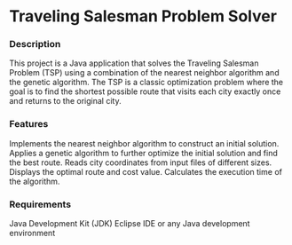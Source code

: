 # Traveling Salesman Problem Solver
### Description
This project is a Java application that solves the Traveling Salesman Problem (TSP) using a combination of the nearest neighbor algorithm and the genetic algorithm. The TSP is a classic optimization problem where the goal is to find the shortest possible route that visits each city exactly once and returns to the original city.

### Features
Implements the nearest neighbor algorithm to construct an initial solution.
Applies a genetic algorithm to further optimize the initial solution and find the best route.
Reads city coordinates from input files of different sizes.
Displays the optimal route and cost value.
Calculates the execution time of the algorithm.

### Requirements
Java Development Kit (JDK)
Eclipse IDE or any Java development environment
